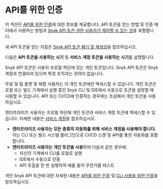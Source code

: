# API를 위한 인증

이 섹션은 [API를 위한 인증](authenticate-for-the-api.md)에 대한 정보를 제공합니다. API 토큰을 얻는 방법 및 인증 헤더에서 사용하는 방법과 [Snyk API 토큰 권한 사용자가 제어할 수 있는 것](snyk-api-token-permissions-users-can-control.md)을 포함합니다.

새 API 토큰을 얻는 지침은 [Snyk API 토큰 폐기 및 재생성](revoke-and-regenerate-a-snyk-api-token.md)을 참조하십시오.

다음은 **API 토큰을 사용하는 시기** 및 **서비스 계정 토큰을 사용하는 시기**를 설명합니다.

Snyk API 토큰은 사용자 프로필 하단에 있는 개인 토큰입니다. Snyk API 토큰은 Snyk 계정과 연결되어 있으며 특정 조직과는 관려이 없습니다.

무료 및 팀 플랜 및 체험 사용자는 이 개인 토큰에만 엑세스할 수 있습니다. 개인 토큰은 로컬 또는 빌드 기계에서 실행 중인 Snyk CLI 및 IDE에서 수동으로 토큰을 설정할 때 사용할 수 있습니다. API 또는 CI/CD에 인증하는 경우에는 조심해서 개인 토큰을 사용하십시오.

엔터프라이즈 사용자는 프로필 하단에 개인 토큰과 서비스 계정 토큰에 액세스할 수 있습니다. 자세한 내용은 [서비스 계정](../../../enterprise-setup/service-accounts/)을 참조하십시오.

* **엔터프라이즈 사용자는 모든 종류의 자동화를 위해 서비스 계정을 사용해야 합니다.** 이는 CLI 또는 빌드 시스템 플러그인으로 CI/CD 스캔 및 API를 통한 자동화를 포함합니다.
* **엔터프라이즈 사용자는 개인 토큰을 사용**하여 다음과 같은 경우에:
  * 자신의 기계에서 CLI를 로컬로 실행
  * IDE에서 수동으로 인증
  * API 호출을 한 번 실행하여 예를 들어 무언가를 테스트

개인 Snyk API 토큰에 대한 자세한 내용은 [API를 위한 인증](authenticate-for-the-api.md) 및 [CLI 사용을 위한 인증](../../../snyk-cli/authenticate-to-use-the-cli.md)을 참조하십시오.